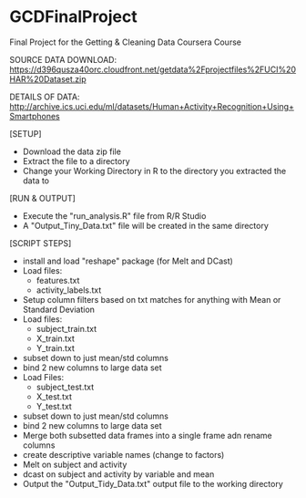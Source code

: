# GCDFinalProject
Final Project for the Getting &amp; Cleaning Data Coursera Course

SOURCE DATA DOWNLOAD: 
https://d396qusza40orc.cloudfront.net/getdata%2Fprojectfiles%2FUCI%20HAR%20Dataset.zip 

DETAILS OF DATA:
http://archive.ics.uci.edu/ml/datasets/Human+Activity+Recognition+Using+Smartphones 

[SETUP]
- Download the data zip file
- Extract the file to a directory
- Change your Working Directory in R to the directory you extracted the data to

[RUN & OUTPUT]
- Execute the "run_analysis.R" file from R/R Studio
- A "Output_Tiny_Data.txt" file will be created in the same directory

[SCRIPT STEPS]
- install and load "reshape" package (for Melt and DCast)
- Load files:
  - features.txt
  - activity_labels.txt
- Setup column filters based on txt matches for anything with Mean or Standard Deviation
- Load files:
  - subject_train.txt
  - X_train.txt
  - Y_train.txt
- subset down to just mean/std columns
- bind 2 new columns to large data set
- Load Files:
  - subject_test.txt
  - X_test.txt
  - Y_test.txt
- subset down to just mean/std columns
- bind 2 new columns to large data set
- Merge both subsetted data frames into a single frame adn rename columns
- create descriptive variable names (change to factors)
- Melt on subject and activity
- dcast on subject and activity by variable and mean
- Output the "Output_Tidy_Data.txt" output file to the working directory